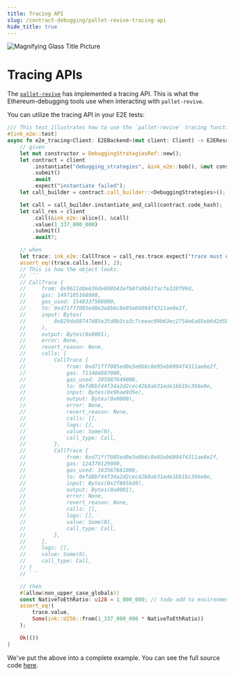```yaml
---
title: Tracing API
slug: /contract-debugging/pallet-revive-tracing-api
hide_title: true
---
```


![Magnifying Glass Title Picture](/img/title/magnifying-glass.svg)

# Tracing APIs

The [`pallet-revive`](https://github.com/paritytech/polkadot-sdk/tree/master/substrate/frame/revive/src) 
has implemented a tracing API.
This is what the Ethereum-debugging tools use when interacting with `pallet-revive`.

You can utilize the tracing API in your E2E tests:

```rust
/// This test illustrates how to use the `pallet-revive` tracing functionality.
#[ink_e2e::test]
async fn e2e_tracing<Client: E2EBackend>(mut client: Client) -> E2EResult<()> {
    // given
    let mut constructor = DebuggingStrategiesRef::new();
    let contract = client
        .instantiate("debugging_strategies", &ink_e2e::bob(), &mut constructor)
        .submit()
        .await
        .expect("instantiate failed");
    let call_builder = contract.call_builder::<DebuggingStrategies>();

    let call = call_builder.instantiate_and_call(contract.code_hash);
    let call_res = client
        .call(&ink_e2e::alice(), &call)
        .value(1_337_000_000)
        .submit()
        .await?;

    // when
    let trace: ink_e2e::CallTrace = call_res.trace.expect("trace must exist");
    assert_eq!(trace.calls.len(), 2);
    // This is how the object looks:
    // ```
    // CallTrace {
    //     from: 0x9621dde636de098b43efb0fa9b61facfe328f99d,
    //     gas: 1497105168000,
    //     gas_used: 1548337586000,
    //     to: 0xd71ff7085ed0e3e8b6c8e95eb6094f4311ae8e2f,
    //     input: Bytes(
    //         0x829da98747d85e35d0b3ca3c7ceeac09b63ec2754e6a05eb6d2d5b92fb916da126364dd4,
    //     ),
    //     output: Bytes(0x0001),
    //     error: None,
    //     revert_reason: None,
    //     calls: [
    //         CallTrace {
    //             from: 0xd71ff7085ed0e3e8b6c8e95eb6094f4311ae8e2f,
    //             gas: 711404887000,
    //             gas_used: 205987649000,
    //             to: 0xfd8bf44f34a2d2cec42b8ab31ede1bb1bc366e8e,
    //             input: Bytes(0x9bae9d5e),
    //             output: Bytes(0x0000),
    //             error: None,
    //             revert_reason: None,
    //             calls: [],
    //             logs: [],
    //             value: Some(0),
    //             call_type: Call,
    //         },
    //         CallTrace {
    //             from: 0xd71ff7085ed0e3e8b6c8e95eb6094f4311ae8e2f,
    //             gas: 124370129000,
    //             gas_used: 163567881000,
    //             to: 0xfd8bf44f34a2d2cec42b8ab31ede1bb1bc366e8e,
    //             input: Bytes(0x2f865bd9),
    //             output: Bytes(0x0001),
    //             error: None,
    //             revert_reason: None,
    //             calls: [],
    //             logs: [],
    //             value: Some(0),
    //             call_type: Call,
    //         },
    //     ],
    //     logs: [],
    //     value: Some(0),
    //     call_type: Call,
    // }
    // ```

    // then
    #[allow(non_upper_case_globals)]
    const NativeToEthRatio: u128 = 1_000_000; // todo add to environment
    assert_eq!(
        trace.value,
        Some(ink::U256::from(1_337_000_000 * NativeToEthRatio))
    );

    Ok(())
}
```

We've put the above into a complete example. You can see the full source code
[here](https://github.com/use-ink/ink/tree/master/integration-tests/public/debugging-strategies/lib.rs).
